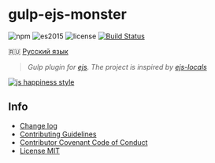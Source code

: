 # gulp-ejs-monster

![npm](https://img.shields.io/badge/node-6.3.1-yellow.svg)
![es2015](https://img.shields.io/badge/ECMAScript-2015_(ES6)-blue.svg)
![license](https://img.shields.io/badge/License-MIT-orange.svg)
 [![Build Status](https://travis-ci.org/dutchenkoOleg/gulp-ejs-monster.svg?branch=master)](https://travis-ci.org/dutchenkoOleg/gulp-ejs-monster)
 
 
:ru: [Русский язык](https://github.com/dutchenkoOleg/gulp-ejs-monster/blob/v3/README-RU.md)

> _Gulp plugin for [ejs](http://ejs.co/). The project is inspired by [ejs-locals](https://github.com/RandomEtc/ejs-locals)_

[![js happiness style](https://cdn.rawgit.com/JedWatson/happiness/master/badge.svg)](https://github.com/JedWatson/happiness)


## Info

* [Change log](https://github.com/dutchenkoOleg/gulp-ejs-monster/blob/v3/CHANGELOG.md)
* [Contributing Guidelines](https://github.com/dutchenkoOleg/gulp-ejs-monster/blob/v3/CONTRIBUTING.md)
* [Contributor Covenant Code of Conduct](https://github.com/dutchenkoOleg/gulp-ejs-monster/blob/v3/CODE_OF_CONDUCT.md)
* [License MIT](https://github.com/dutchenkoOleg/gulp-ejs-monster/blob/v3/LICENSE)
